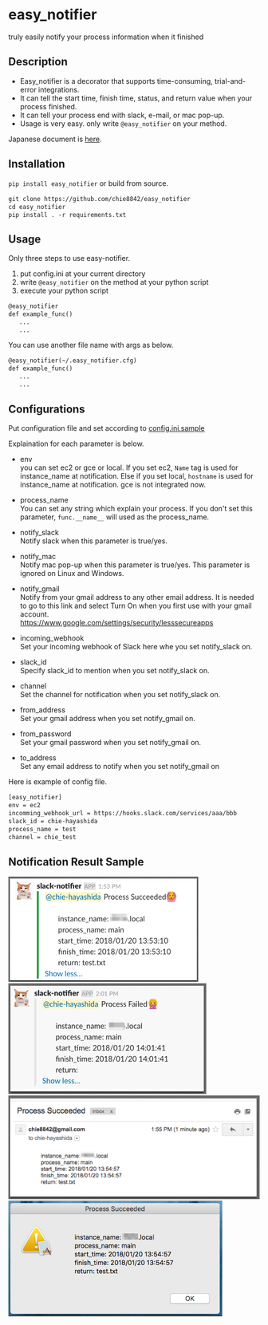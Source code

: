# easy_notifier


truly easily notify your process information when it finished

## Description

* Easy_notifier is a decorator that supports time-consuming, trial-and-error integrations.
* It can tell the start time, finish time, status, and return value when your process finished.
* It can tell your process end with slack, e-mail, or mac pop-up.
* Usage is very easy. only write `@easy_notifier` on your method.

Japanese document is [here](http://chie8842.hatenablog.com/entry/2018/01/21/152626).

## Installation

`pip install easy_notifier` or build from source.

```
git clone https://github.com/chie8842/easy_notifier
cd easy_notifier
pip install . -r requirements.txt
```

## Usage

Only three steps to use easy-notifier.

1. put config.ini at your current directory
2. write `@easy_notifier` on the method at your python script
3. execute your python script

```
@easy_notifier
def example_func()
   ...
   ...

```

You can use another file name with args as below.

```
@easy_notifier(~/.easy_notifier.cfg)
def example_func()
   ...
   ...

```

## Configurations

Put configuration file and set according to [config.ini.sample](https://github.com/chie8842/easy_notifier/blob/master/easy_notifier/config.ini.sample) 

Explaination for each parameter is below.

* env  
you can set ec2 or gce or local.
If you set ec2, `Name` tag is used for instance_name at notification.
Else if you set local, `hostname` is used for instance_name at notification.
gce is not integrated now. 

* process_name  
You can set any string which explain your process.
If you don't set this parameter, `func.__name__` will used as the process_name.

* notify_slack  
Notify slack when this parameter is true/yes.

* notify_mac  
Notify mac pop-up when this parameter is true/yes.
This parameter is ignored on Linux and Windows.

* notify_gmail  
Notify from your gmail address to any other email address.
It is needed to go to this link and select Turn On when you first use with your gmail account.  
https://www.google.com/settings/security/lesssecureapps

* incoming_webhook  
Set your incoming webhook of Slack here whe you set notify_slack on.

* slack_id  
Specify slack_id to mention when you set notify_slack on.

* channel  
Set the channel for notification when you set notify_slack on.

* from_address  
Set your gmail address when you set notify_gmail on.

* from_password  
Set your gmail password when you set notify_gmail on.

* to_address  
Set any email address to notify when you set notify_gmail on

Here is example of config file.

```
[easy_notifier]
env = ec2
incomming_webhook_url = https://hooks.slack.com/services/aaa/bbb
slack_id = chie-hayashida
process_name = test
channel = chie_test
```

## Notification Result Sample
![Slack succeeded](img/notify_slack_succeeded.png)
![Slack failed](img/notify_slack_failed.png)
![Gmail succeeded](img/notify_gmail_succeeded.png)
![mac pop-up](img/notify_mac_popup_succeeded.png)
